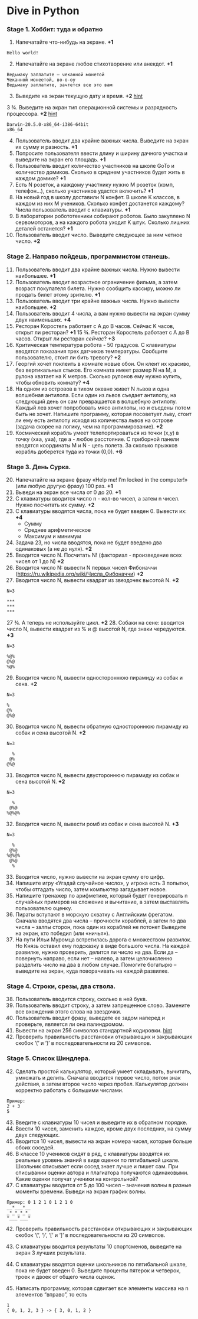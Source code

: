 # Dive in Python

### Stage 1. Хоббит: туда и обратно

1. Напечатайте что-нибудь на экране. **+1**

```
Hello world!
```

2. Напечатайте на экране любое стихотворение или анекдот. **+1**

```
Ведьмаку заплатите – чеканной монетой
Чеканной монеетой, во-о-оу
Ведьмаку заплатите, зачтется все это вам
```

3. Выведите на экран текущую дату и время. **+2** [hint](https://stackoverflow.com/questions/415511/how-to-get-the-current-time-in-python)

3 ¾. Выведите на экран тип операционной системы и разрядность процессора. **+2** [hint](https://stackoverflow.com/questions/3103178/how-to-get-the-system-info-with-python)

```
Darwin-20.5.0-x86_64-i386-64bit
x86_64
```

4. Пользователь вводит два крайне важных числа. Выведите на экран их сумму и разность. **+1**
5. Попросите пользователя ввести длину и ширину дачного участка и выведите на экран его площадь.  **+1**
6. Пользователь вводит количество участников на школе GoTo и количество домиков. Сколько в среднем участников будет жить в каждом домике? **+1**
7. Есть N розеток, а каждому участнику нужно M розеток (комп, телефон...), сколько участников удастся включить? **+1**
8. На новый год в школу доставили N конфет. В школе K классов, в каждом из них M учеников. Сколько конфет достанется каждому? Числа пользователь вводит с клавиатуры. **+1**
9. В лаборатории робототехники собирают роботов. Было закуплено N сервомоторов, а на каждого робота уходит K штук. Сколько лишних деталей останется? **+1**
10. Пользователь вводит число. Выведите следующее за ним четное число. **+2**

### Stage 2. Направо пойдешь, программистом станешь.

11. Пользователь вводит два крайне важных числа. Нужно вывести наибольшее. **+1**
12. Пользователь вводит возрастное ограничение фильма, а затем возраст покупателя билета. Нужно сообщить кассиру, можно ли продать билет этому зрителю. **+1**
13. Пользователь вводит три крайне важных числа. Нужно вывести наибольшее. **+2**
14. Пользователь вводит 4 числа, а вам нужно вывести на экран сумму двух наименьших. **+4**
15. Ресторан Коростель работает с A до B часов. Сейчас K часов, открыт ли ресторан? **+1**
15 ¾. Ресторан Коростель работает с A до B часов. Открыт ли ресторан *сейчас*? **+3**
16. Критическая температура робота - 50 градусов. С клавиатуры вводятся показания трех датчиков температуры. Сообщите пользователю, стоит ли бить тревогу? **+2**
17. Георгий хочет поклеить в комнате новые обои. Он клеит их красиво, без вертикальных стыков. Его комната имеет размер N на M, а рулона хватает на K метров. Сколько рулонов ему нужно купить, чтобы обновить комнату? **+4**
18. На одном из островов в тихом океане живет N львов и одна волшебная антилопа. Если один из львов съедает антилопу, на следующий день он сам превращается в волшебную антилопу. Каждый лев хочет попробовать мясо антилопы, но и съедены потом быть не хочет. Напишите программу, которая посоветует льву, стоит ли ему есть антилопу исходя из количества львов на острове (задача скорее на логику, чем на программирование). **+2**
19. Космический корабль умеет телепортироваться из точки (x,y) в точку (x±a, y±a), где а - любое расстояние. С приборной панели вводятся координаты M и N - цель полета. За сколько прыжков корабль доберется туда из точки (0,0). **+6**

### Stage 3. День Сурка.

20. Напечатайте на экране фразу «Help me! I’m locked in the computer!» (или любую другую фразу) 100 раз. **+1**
21. Выведи на экран все числа от 0 до 20. **+1**
22. С клавиатуры вводится число n - кол-во чисел, а затем n чисел. Нужно посчитать их сумму. **+2**
23. С клавиатуры вводятся числа, пока не будет введен 0. Вывести их: **+4**
    * Сумму
    * Среднее арифметическое
    * Максимум и минимум
24. Задача 23, но числа вводятся, пока не будет введено два одинаковых (а не до нуля). **+2**
25. Вводится число N. Посчитать N! (факториал - произведение всех чисел от 1 до N) **+2**
26. Вводится число N: вывести N первых чисел Фибоначчи (https://ru.wikipedia.org/wiki/Числа_Фибоначчи) **+2**
27. Вводится число N, вывести квадрат из звездочек высотой N. **+2**

```
N=3

***
***
***
```

27 ¾. А теперь не используйте цикл. **+2**
28. Собаки на сене: вводится число N, вывести квадрат из % и @  высотой N, где знаки чередуются. **+3**

```
N=3

%@%
@%@
%@%
```

29. Вводится число N, вывести одностороннюю пирамиду из собак и сена. **+2**

```
N=3

%
@%
@%@
```

30. Вводится число N, вывести обратную одностороннюю пирамиду из собак и сена высотой N. **+2**

```
N=3

  %
 @%
@%@
```

31. Вводится число N, вывести двустороннюю пирамиду из собак и сена высотой N. **+2**

```
N=3

  %
 @%@
%@%@%
```

32. Вводится число N, вывести ромб из собак и сена высотой N. **+3**

```
N=3

  %
 @%@
%@%@%
 @%@
  %
```

33. Вводится число, нужно вывести на экран сумму его цифр.
34. Напишите игру «Угадай случайное число», у игрока есть 3
попытки, чтобы отгадать число, затем компьютер загадывает
новое.
35. Напишите тренажер по арифметике, который будет
генерировать n случайных примеров на сложение и
вычитание, а затем выставлять пользователю оценку.
36. Пираты вступают в морскую схватку с Английским фрегатом.
Сначала вводятся два числа – прочности кораблей, а затем по
два числа – залпы сторон, пока один из кораблей не потонет
Выведите на экран, кто победил (или «ничья»).
37. На пути Ильи Муромца встретилась дорога с множеством развилок. Но Князь оставил ему подсказку в виде большого числа. На каждой развилке, нужно проверить, делится ли
число на два. Если да – повернуть направо, если нет – налево,
а затем целочисленно разделить число на два в любом
случае. Помогите богатырю – выведите на экран, куда
поворачивать на каждой развилке.

### Stage 4. Строки, срезы, два ствола.

38. Пользователь вводится строку, сколько в ней букв.
39. Пользователь вводит строку, а затем запрещенное слово. Замените все вхождения этого слова на звездочки.
40. Пользователь вводит фразу, выведете ее задом наперед и проверьте, является ли она палиндромом.
41. Вывести на экран 256 символов стандартной кодировки. [hint](https://stackoverflow.com/questions/3673428/convert-int-to-ascii-and-back-in-python)
42. Проверить правильность расстановки открывающих
и закрывающих скобок ‘(‘ и ‘)’ в последовательности из 20
символов.

### Stage 5. Список Шиндлера.

42. Сделать простой калькулятор, который умеет складывать, вычитать, умножать и делить. Сначала вводится первое число, потом знак действия, а затем второе число через пробел. Калькулятор должен корректно работать с большими числами.

```
Пример:
2 + 3
5
```

43. Введите с клавиатуры 10 чисел и выведите их в обратном
порядке.
44. Ввести 10 чисел, заменить каждое, кроме двух последних, на
сумму двух следующих.
45. Вводится 10 чисел, вывести на экран номера чисел, которые
больше обоих соседей.
46. В классе 10 учеников сидят в ряд, с клавиатуры вводятся их
реальные уровень знаний в виде оценки по пятибальной
шкале. Школьник списывает если сосед знает лучше и пишет
сам. При списывании оценки автора и плагиатора получаются
одинаковыми. Какие оценки получат ученики на контрольной?
47. С клавиатуры вводится от 5 до 100 чисел – значения волны в
разные моменты времени. Выведи на экран график волны.

```
Пример: 0 1 2 1 0 1 2 1 0
__*___*__
_*_*_*_*_
*___*___*
```

42. Проверить правильность расстановки открывающих
и закрывающих скобок ‘(‘, ‘)’, ‘[’ и ‘]’ в последовательности из 20
символов.

43. С клавиатуры вводится результаты 10 спортсменов, выведите
на экран 3 лучших результата.
    
44. С клавиатуры вводятся оценки школьников по пятибальной
шкале, пока не будет введен 0. Выведите проценты пятерок и
четверок, троек и двоек от общего числа оценок.
    
45. Написать программу, которая сдвигает все
элементы массива на n элементов “вправо”, то есть
    
```
1
{ 0, 1, 2, 3 } -> { 3, 0, 1, 2 }
```

